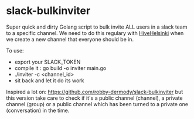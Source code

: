 # slack-bulkinviter

Super quick and dirty Golang script to bulk invite ALL users in a slack team to a specific channel. We need to do this regulary with [HiveHelsinki](http://hive.fi) when we create a new channel that everyone should be in.

To use:
* export your SLACK_TOKEN
* compile it : go build -o inviter main.go
* ./inviter -c <channel_id>
* sit back and let it do its work

Inspired a lot on: https://github.com/robby-dermody/slack-bulkinviter but this version take care to check if it's a public channel (channel), a private channel (group) or a public channel which has been turned to a private one (conversation) in the time.
